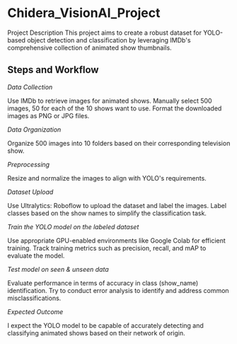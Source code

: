 # Chidera_VisionAI_Project
Project Description
This project aims to create a robust dataset for YOLO-based object detection and classification by leveraging IMDb's comprehensive collection of animated show thumbnails.

## Steps and Workflow
*Data Collection*

Use IMDb to retrieve images for animated shows.
Manually select 500 images, 50 for each of the 10 shows want to use.
Format the downloaded images as PNG or JPG files.

*Data Organization*

Organize 500 images into 10 folders based on their corresponding television show.

*Preprocessing*

Resize and normalize the images to align with YOLO's requirements.

*Dataset Upload*

Use Ultralytics: Roboflow to upload the dataset and label the images.
Label classes based on the show names to simplify the classification task.

*Train the YOLO model on the labeled dataset*

Use appropriate GPU-enabled environments like Google Colab for efficient training.
Track training metrics such as precision, recall, and mAP to evaluate the model.

*Test model on seen & unseen data*

Evaluate performance in terms of accuracy in class (show_name) identification.
Try to conduct error analysis to identify and address common misclassifications.

*Expected Outcome*

I expect the YOLO model to be capable of accurately detecting and classifying animated shows based on their network of origin.
